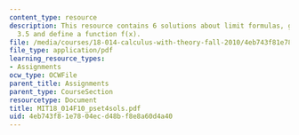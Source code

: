 ```yaml
---
content_type: resource
description: This resource contains 6 solutions about limit formulas, graph, theorem
  3.5 and define a function f(x).
file: /media/courses/18-014-calculus-with-theory-fall-2010/4eb743f81e7804ecd48bf8e8a60d4a40_MIT18_014F10_pset4sols.pdf
file_type: application/pdf
learning_resource_types:
- Assignments
ocw_type: OCWFile
parent_title: Assignments
parent_type: CourseSection
resourcetype: Document
title: MIT18_014F10_pset4sols.pdf
uid: 4eb743f8-1e78-04ec-d48b-f8e8a60d4a40
---
```

